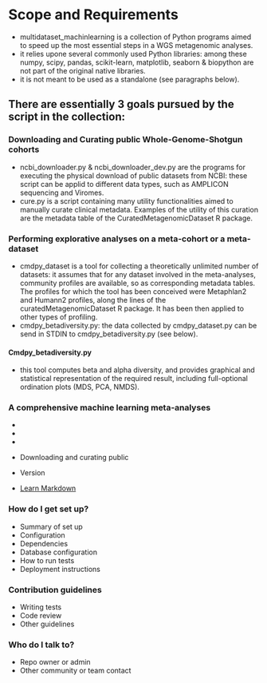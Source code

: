 # Scope and Requirements #
 
* multidataset_machinlearning is a collection of Python programs aimed to speed up the most essential steps in a WGS metagenomic analyses.
* it relies upone several commonly used Python libraries: among these numpy, scipy, pandas, scikit-learn, matplotlib, seaborn & biopython are not part of the original native libraries.
* it is not meant to be used as a standalone (see paragraphs below).

## There are essentially 3 goals pursued by the script in the collection: ##
### Downloading and Curating public Whole-Genome-Shotgun cohorts ###

* ncbi_downloader.py & ncbi_downloader_dev.py are the programs for executing the physical download of public datasets from NCBI: these script can be applid to different data types, such as AMPLICON sequencing and Viromes.
* cure.py is a script containing many utility functionalities aimed to manually curate clinical metadata. Examples of the utility of this curation are the metadata table of the CuratedMetagenomicDataset R package.

### Performing explorative analyses on a meta-cohort or a meta-dataset ###

* cmdpy_dataset is a tool for collecting a theoretically unlimited number of datasets: it assumes that for any dataset involved in the meta-analyses, community profiles are available, so as corresponding metadata tables. The profiles for which the tool has been conceived were Metaphlan2 and Humann2 profiles, along the lines of the curatedMetagenomicDataset R package. It has been then applied to other types of profiling. 
* cmdpy_betadiversity.py: the data collected by cmdpy_dataset.py can be send in STDIN to cmdpy_betadiversity.py (see below).

#### Cmdpy_betadiversity.py ####

* this tool computes beta and alpha diversity, and provides graphical and statistical representation of the required result, including full-optional ordination plots (MDS, PCA, NMDS).

### A comprehensive machine learning meta-analyses ###

* 
* 
* 

* Downloading and curating public 
* Version
* [Learn Markdown](https://bitbucket.org/tutorials/markdowndemo)

### How do I get set up? ###

* Summary of set up
* Configuration
* Dependencies
* Database configuration
* How to run tests
* Deployment instructions

### Contribution guidelines ###

* Writing tests
* Code review
* Other guidelines

### Who do I talk to? ###

* Repo owner or admin
* Other community or team contact